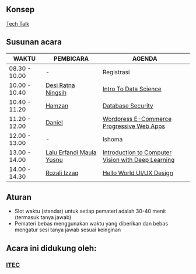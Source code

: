 ## Konsep
 [Tech Talk](https://github.com/LombokDev/wiki/blob/master/event-concepts/tech-talk.md)
 ## Susunan acara
 | WAKTU           | PEMBICARA         | AGENDA    |
 |-----------------|-------------------|-----------|
 | 08.30 - 10.00   | -                 | Registrasi|
 | 10.00 - 10.40   | [Desi Ratna Ningsih](https://github.com/abbiyanaila) | [Intro To Data Science](https://github.com/LombokDev/Talks-Proposal/issues/23) |
 | 10.40 - 11.20   | [Hamzan](#)       | [Database Security](https://github.com/LombokDev/Talks-Proposal/issues/24) |
 | 11.20 - 12.00   | [Daniel](https://www.linkedin.com/in/daniel-muhamad/) | [Wordpress E-Commerce Progressive Web Apps](https://github.com/LombokDev/Talks-Proposal/issues/26) |
 | 12.00 - 13.00   | -                 | Ishoma    |
 | 13.00 - 14.00   | [Lalu Erfandi Maula Yusnu](https://github.com/nunenuh) | [Introduction to Computer Vision with Deep Learning](https://github.com/LombokDev/Talks-Proposal/issues/25) |
 | 14.00 - 14.30   | [Rozali Izzaq](https://www.linkedin.com/in/izaq-rozali-39a805161/) | [Hello World UI/UX Design](https://github.com/LombokDev/Talks-Proposal/issues/27) |

## Aturan
- Slot waktu (standar) untuk setiap pemateri adalah 30-40 menit (termasuk tanya jawab)
- Pemateri bebas menggunakan waktu yang diberikan dan bebas mengatur sesi tanya jawab sesuai keinginan

## Acara ini didukung oleh:


<a href="https://itec.web.id"><h3>ITEC</h3></a>
